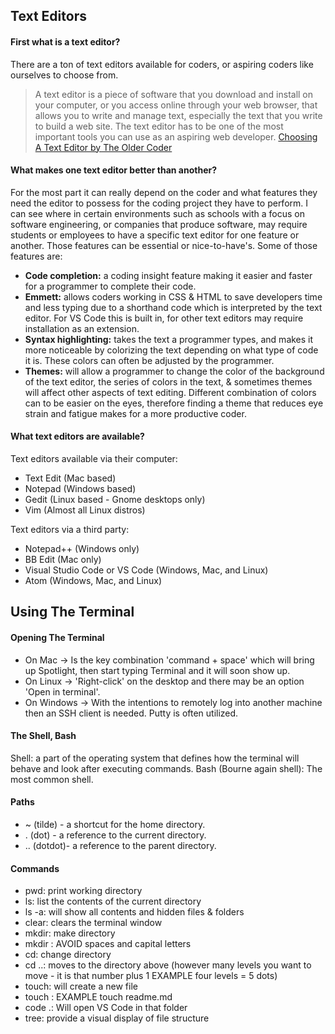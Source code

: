 ## Text Editors

#### First what is a text editor?
There are a ton of text editors available for coders, or aspiring coders like ourselves to choose from. 
> A text editor is a piece of software that you download and install on your computer, or you access online through your web browser, that allows you to write and manage text, especially the text that you write to build a web site. The text editor has to be one of the most important tools you can use as an aspiring web developer. [Choosing A Text Editor by The Older Coder](https://codefellows.github.io/code-102-guide/curriculum/class-02/Choosing-A-Text-Editor--The-Older-Coder.pdf)

#### What makes one text editor better than another?
For the most part it can really depend on the coder and what features they need the editor to possess for the coding project they have to perform.  I can see where in certain environments such as schools with a focus on software engineering, or companies that produce software, may require students or employees to have a specific text editor for one feature or another. Those features can be essential or nice-to-have's. Some of those features are:
- **Code completion:** a coding insight feature making it easier and faster for a programmer to complete their code.
- **Emmett:** allows coders working in CSS & HTML to save developers time and less typing due to a shorthand code which is interpreted by the text editor. For VS Code this is built in, for other text editors may require installation as an extension.
- **Syntax highlighting:** takes the text a programmer types, and makes it more noticeable by colorizing the text depending on what type of code it is. These colors can often be adjusted by the programmer.
- **Themes:** will allow a programmer to change the color of the background of the text editor, the series of colors in the text, & sometimes themes will affect other aspects of text editing. Different combination of colors can to be easier on the eyes, therefore finding a theme that reduces eye strain and fatigue makes for a more productive coder.

#### What text editors are available?
Text editors available via their computer:
- Text Edit (Mac based)
- Notepad (Windows based)
- Gedit (Linux based - Gnome desktops only)
- Vim (Almost all Linux distros)

Text editors via a third party:
- Notepad++ (Windows only)
- BB Edit (Mac only)
- Visual Studio Code or VS Code (Windows, Mac, and Linux)
- Atom (Windows, Mac, and Linux)


## Using The Terminal

#### Opening The Terminal
- On Mac -> Is the key combination 'command + space' which will bring up Spotlight, then start typing Terminal and it will soon show up.
- On Linux -> 'Right-click' on the desktop and there may be an option 'Open in terminal'.
- On Windows -> With the intentions to remotely log into another machine then an SSH client is needed. Putty is often utilized.

#### The Shell, Bash
Shell: a part of the operating system that defines how the terminal will behave and look after executing commands.
Bash (Bourne again shell): The most common shell.

#### Paths
- ~ (tilde) - a shortcut for the home directory.
- . (dot) - a reference to the current directory.
- .. (dotdot)- a reference to the parent directory.

#### Commands
- pwd: print working directory
- ls: list the contents of the current directory
- ls -a: will show all contents and hidden files & folders
- clear: clears the terminal window
- mkdir: make directory
- mkdir <pass the name of the folder>: AVOID spaces and capital letters
- cd: change directory
- cd ..: moves to the directory above (however many levels you want to move - it is that number plus 1 EXAMPLE four levels = 5 dots)
- touch: will create a new file
- touch <pass the name of the file to be created>: EXAMPLE touch readme.md
- code .: Will open VS Code in that folder
- tree: provide a visual display of file structure
